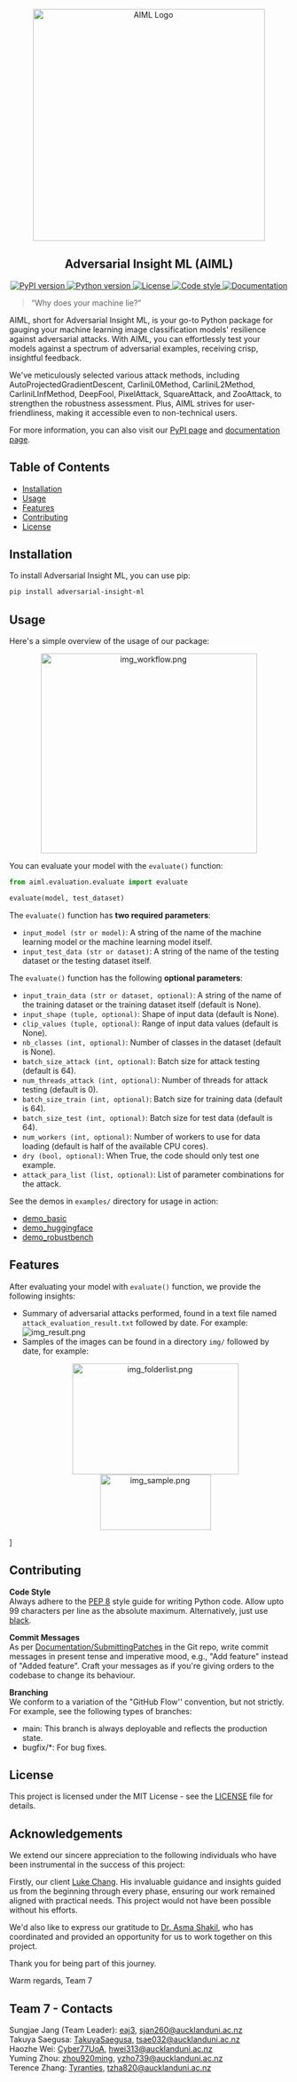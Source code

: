<p align="center">
  <a href="https://uoa-compsci399-s2-2023.github.io/adversarial-insight-ml/">
    <img
      src="./docs/_static/img_logo.png"
      alt="AIML Logo"
      style="
        width: 418px;
        height: 418px;
        max-width: 100%;
        height: auto;
      "
    >
  </a>
</p>

<h2 align="center">Adversarial Insight ML (AIML)</h2>

<p align="center">
  <a href="https://pypi.org/project/adversarial-insight-ml/">
    <img src="https://badge.fury.io/py/adversarial-insight-ml.svg" alt="PyPI version" />
  </a>
 <a href="https://www.python.org/downloads/">
    <img src="https://img.shields.io/badge/python-3.9-blue.svg" alt="Python version" />
  </a>
  <a href="https://opensource.org/licenses/MIT">
    <img src="https://img.shields.io/badge/license-MIT-blue.svg" alt="License"
  </a>
  <a href="https://github.com/psf/black">
    <img src="https://img.shields.io/badge/code%20style-black-000000.svg" alt="Code style" />
  </a>
  <a href="https://uoa-compsci399-s2-2023.github.io/adversarial-insight-ml/">
    <img src="https://img.shields.io/badge/Documentation-Click%20Here-blue.svg" alt="Documentation" />
  </a>
</p>


> “Why does your machine lie?”

AIML, short for Adversarial Insight ML, is your go-to Python package for gauging your machine learning image classification models' resilience against adversarial attacks. With AIML, you can effortlessly test your models against a spectrum of adversarial examples, receiving crisp, insightful feedback. 

We've meticulously selected various attack methods, including AutoProjectedGradientDescent, CarliniL0Method, CarliniL2Method, CarliniLInfMethod, DeepFool, PixelAttack, SquareAttack, and ZooAttack, to strengthen the robustness assessment. Plus, AIML strives for user-friendliness, making it accessible even to non-technical users.

For more information, you can also visit our [PyPI page](https://pypi.org/project/adversarial-insight-ml/) and [documentation page](https://uoa-compsci399-s2-2023.github.io/capstone-project-team-7/).

## Table of Contents

- [Installation](#installation)
- [Usage](#usage)
- [Features](#features)
- [Contributing](#contributing)
- [License](#license)

## Installation

To install Adversarial Insight ML, you can use pip:

```bash
pip install adversarial-insight-ml
```

## Usage

Here's a simple overview of the usage of our package:
<p align="center">
  <img src="./docs/_static/img_workflow.png" alt="img_workflow.png" width="390" height="360" align="center">
</p>

You can evaluate your model with the `evaluate()` function:

```python
from aiml.evaluation.evaluate import evaluate

evaluate(model, test_dataset)
```

The `evaluate()` function has **two required parameters**:
- `input_model (str or model)`: A string of the name of the machine learning model or the machine learning model itself.
- `input_test_data (str or dataset)`: A string of the name of the testing dataset or the testing dataset itself.

The `evaluate()` function has the following **optional parameters**:
- `input_train_data (str or dataset, optional)`: A string of the name of the training dataset or the training dataset itself (default is None).
- `input_shape (tuple, optional)`: Shape of input data (default is None).
- `clip_values (tuple, optional)`: Range of input data values (default is None).
- `nb_classes (int, optional)`: Number of classes in the dataset (default is None).
- `batch_size_attack (int, optional)`: Batch size for attack testing (default is 64).
- `num_threads_attack (int, optional)`: Number of threads for attack testing (default is 0).
- `batch_size_train (int, optional)`: Batch size for training data (default is 64).
- `batch_size_test (int, optional)`: Batch size for test data (default is 64).
- `num_workers (int, optional)`: Number of workers to use for data loading (default is half of the available CPU cores).
- `dry (bool, optional)`: When True, the code should only test one example.
- `attack_para_list (list, optional)`: List of parameter combinations for the attack.

See the demos in `examples/` directory for usage in action:
- [demo_basic](examples/demo_basic.ipynb)
- [demo_huggingface](examples/demo_huggingface.ipynb)
- [demo_robustbench](examples/demo_robustbench.ipynb)

## Features

After evaluating your model with `evaluate()` function, we provide
the following insights:

- Summary of adversarial attacks performed, found in a text file named `attack_evaluation_result.txt` followed by date. For example:
  ![img_result.png](./docs/_static/img_result.png)
- Samples of the images can be found in a directory `img/` followed by date, for example:
  <p align="center">
    <img src="./docs/_static/img_folderlist.png" alt="img_folderlist.png" width="300" height="200" align="center">
    <img src="./docs/_static/img_sample.png" alt="img_sample.png" width="200" height="100" align="center">
  </p>
]


## Contributing

**Code Style**  
Always adhere to the [PEP 8](https://www.python.org/dev/peps/pep-0008/) style guide for writing Python code. Allow upto 99 characters per line as the absolute maximum. Alternatively, just use [black](https://github.com/psf/black).

**Commit Messages**  
As per [Documentation/SubmittingPatches](https://git.kernel.org/pub/scm/git/git.git/tree/Documentation/SubmittingPatches?h=v2.36.1#n181) in the Git repo, write commit messages in present tense and imperative mood, e.g., "Add feature" instead of "Added feature". Craft your messages as if you're giving orders to the codebase to change its behaviour.

**Branching**  
We conform to a variation of the "GitHub Flow'' convention, but not strictly. For example, see the following types of branches:

- main: This branch is always deployable and reflects the production state.
- bugfix/\*: For bug fixes.

## License

This project is licensed under the MIT License - see the [LICENSE](LICENSE) file for details.

## Acknowledgements

We extend our sincere appreciation to the following individuals who have been instrumental in the success of this project:

Firstly, our client [Luke Chang](https://github.com/changx03). His invaluable guidance and insights guided us from the beginning through every phase, ensuring our work remained aligned with practical needs. This project would not have been possible without his efforts.

We'd also like to express our gratitude to [Dr. Asma Shakil](https://github.com/asma-shakil), who has coordinated and provided an opportunity for us to work together on this project.

Thank you for being part of this journey.

Warm regards,
Team 7

## Team 7 - Contacts

Sungjae Jang (Team Leader): [eaj3](https://github.com/eaj3), sjan260@aucklanduni.ac.nz  
Takuya Saegusa: [TakuyaSaegusa](https://github.com/TakuyaSaegusa), tsae032@aucklanduni.ac.nz  
Haozhe Wei: [Cyber77UoA](https://github.com/Cyber77UoA), hwei313@aucklanduni.ac.nz  
Yuming Zhou: [zhou920ming](https://github.com/zhou920ming), yzho739@aucklanduni.ac.nz  
Terence Zhang: [Tyranties](https://github.com/Tyranties), tzha820@aucklanduni.ac.nz  
